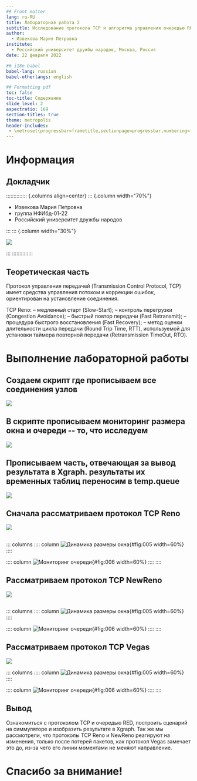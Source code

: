 ```yaml
---
## Front matter
lang: ru-RU
title: Лабораторная работа 2
subtitle: Исследование протокола TCP и алгоритма управления очередью RED
author:
  - Извекова Мария Петровна
institute:
  - Российский университет дружбы народов, Москва, Россия
date: 22 февраля 2022

## i18n babel
babel-lang: russian
babel-otherlangs: english

## Formatting pdf
toc: false
toc-title: Содержание
slide_level: 2
aspectratio: 169
section-titles: true
theme: metropolis
header-includes:
 - \metroset{progressbar=frametitle,sectionpage=progressbar,numbering=fraction}
---
```


# Информация

## Докладчик

:::::::::::::: {.columns align=center}
::: {.column width="70%"}

  * Извекова Мария Петровна
  * группа НФИбд-01-22
  * Российский университет дружбы народов


:::
::: {.column width="30%"}

![](./image/photo_my.jpg)

:::
::::::::::::::

## Теоретическая часть

Протокол управления передачей (Transmission Control Protocol, TCP) имеет средства управления потоком и коррекции ошибок, ориентирован на установление соединения.

TCP Reno:
– медленный старт (Slow-Start);
– контроль перегрузки (Congestion Avoidance);
– быстрый повтор передачи (Fast Retransmit);
– процедура быстрого восстановления (Fast Recovery);
– метод оценки длительности цикла передачи (Round Trip Time, RTT), используемой для установки таймера повторной передачи (Retransmission TimeOut, RTO).

# Выполнение лабораторной работы

## Создаем скрипт где прописываем все соединения узлов

![](image/photo1.jpg)

##  В скрипте прописываем мониторинг размера окна и очереди -- то, что исследуем

![](image/photo2.jpg)


## Прописываем часть, отвечающая за вывод результата в Xgraph. результаты их временных таблиц переносим в temp.queue

![](image/photo3.jpg)

## Сначала рассматриваем протокол TCP Reno

![](image/photo4.jpg)

## 

::: columns
:::: column
![Динамика размеры окна](image/photo6.jpg){#fig:005 width=60%}
::::

:::: column
![Мониторинг очереди](image/photo5.jpg){#fig:006 width=60%}
::::
::::

## Рассматриваем протокол TCP NewReno

![](image/photo7.jpg)

## 
::: columns
:::: column
![Динамика размеры окна](image/photo8.jpg){#fig:005 width=60%}
::::

:::: column
![Мониторинг очереди](image/photo9.jpg){#fig:006 width=60%}
::::
::::

## Рассматриваем протокол TCP Vegas


![](image/photo10.jpg)

::: columns
:::: column
![Динамика размеры окна](image/photo11.jpg){#fig:005 width=60%}
::::

:::: column
![Мониторинг очереди](image/photo12.jpg){#fig:006 width=60%}
::::
::::

## Вывод
Ознакомиться с протоколом TCP и очередью RED, построить сценарий на симмуляторе и изобразить результате в Xgraph. Так же мы рассмотрели, что
протоколы TCP Reno и NewReno реагируют на изменения, только после потерей пакетов, как протокол Vegas замечает это до, из-за чего его линии моментами не меняют направление.

# Спасибо за внимание!

